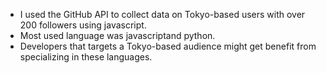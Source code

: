 - I used the GitHub API to collect data on Tokyo-based users with over 200 followers using javascript.
- Most used language was javascriptand python.
- Developers that targets a Tokyo-based audience might get benefit from specializing in these languages.
